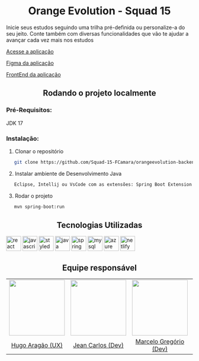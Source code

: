 <h1 align='center'>Orange Evolution - Squad 15</h1>

Inicie seus estudos seguindo uma trilha pré-definida ou personalize-a do seu jeito. Conte também com diversas funcionalidades que vão te ajudar a avançar cada vez mais nos estudos

[Acesse a aplicação](https://orangeevolutionapi.azurewebsites.net/swagger-ui.html#/)

[Figma da aplicação](https://www.figma.com/file/7OcF3ZdgqwMXVWMur5lHvw/Orange-Evolution---Squad-15)

[FrontEnd da aplicação](https://github.com/Squad-15-FCamara/orangeevolution-frontend)

<h2 align='center'>Rodando o projeto localmente</h2>

<h3>Pré-Requisitos:</h3>
JDK 17

<h3>Instalação:</h3>

1. Clonar o repositório

```sh
   git clone https://github.com/Squad-15-FCamara/orangeevolution-backend.git
```

2. Instalar ambiente de Desenvolvimento Java

```sh
   Eclipse, Intellij ou VsCode com as extensões: Spring Boot Extension Pack, Lombok Annotations Support for VS Code e Extension Pack for Java
```

3. Rodar o projeto

```sh
   mvn spring-boot:run
```

<h2 align='center'>Tecnologias Utilizadas</h2>
<div>
  <img src="https://cdn.jsdelivr.net/gh/devicons/devicon/icons/react/react-original-wordmark.svg" width='40' heigth='40' alt='react logo'/>
  <img src="https://cdn.jsdelivr.net/gh/devicons/devicon/icons/javascript/javascript-original.svg" width='40' height='40' alt='javascript logo'/>
  <img src="https://styled-components.com/logo.png" width='40' height='40' alt='styled components logo'/>
  <img src="https://cdn.jsdelivr.net/gh/devicons/devicon/icons/java/java-original-wordmark.svg" width='40' height='40' alt='java logo'/>
  <img src="https://cdn.jsdelivr.net/gh/devicons/devicon/icons/spring/spring-original-wordmark.svg" width='40' height='40' alt='spring logo'/>
  <img src="https://cdn.jsdelivr.net/gh/devicons/devicon/icons/mysql/mysql-original.svg" width='40' height='40' alt='mysql logo' />
  <img src="https://cdn.jsdelivr.net/gh/devicons/devicon/icons/azure/azure-original.svg" width='40' height='40' alt='azure logo' />
  <img src="https://seeklogo.com/images/N/netlify-logo-758722CDF4-seeklogo.com.png" width='40' height='40' alt='netlify logo' />
</div>

<h2 align='center'>Equipe responsável</h2>

<table>
  <tr align="center">
  <td>
      <a href="https://www.linkedin.com/in/hugo-aragaor/" target="_blank">
        <img src="https://media-exp1.licdn.com/dms/image/C4D03AQFdUQLKuRNj5Q/profile-displayphoto-shrink_800_800/0/1660101393627?e=1674086400&v=beta&t=ARGMmQtUP8NbzM1t7ircwgWsLxA4zYiO39AlABLS4sg" height="150px">
      </a>
    </td>
    <td>
      <a href="https://github.com/Doge-Sma" target="_blank">
        <img src="https://avatars.githubusercontent.com/u/67993920?v=4" height="150px">
      </a>
    </td>
    <td>
      <a href="https://github.com/marcelofgaraujo" target="_blank">
        <img src="https://avatars.githubusercontent.com/u/100220359?v=4" height="150px">
      </a>
    </td>
    <td>
      <a href="https://github.com/matheusdamiao" target="_blank">
        <img src="https://avatars.githubusercontent.com/u/84056783?v=4" height="150px">
      </a>
    </td>
    <td>
      <a href="https://github.com/VMatiasDev" target="_blank">
        <img src="https://avatars.githubusercontent.com/u/109880266?v=4" height="150px">
      </a>
    </td>
  </tr>
  <tr align="center">
    <td>
      <a href="https://www.linkedin.com/in/hugo-aragaor/" target="_blank">Hugo Aragão (UX)</a>
    </td>
    <td>
      <a href="https://github.com/Doge-Sma" target="_blank">Jean Carlos (Dev)</a>
    </td>
    <td>
      <a href="https://github.com/marcelofgaraujo" target="_blank">Marcelo Gregório (Dev)</a>
    </td>
    <td>
      <a href="https://github.com/matheusdamiao" target="_blank">Matheus Damião (Dev)</a>
    </td>
    <td>
      <a href="https://github.com/VMatiasDev" target="_blank">Vitor Matias (Dev)</a>
    </td>
  </tr>
</table>
